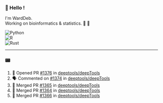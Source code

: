 ### :robot: Hello !

I'm WardDeb.  
Working on bioinformatics & statistics. 🧬 🧪  

![Python](https://img.shields.io/badge/python-3670A0?style=for-the-badge&logo=python&logoColor=ffdd54)  
![R](https://img.shields.io/badge/r-%23276DC3.svg?style=for-the-badge&logo=r&logoColor=white)  
![Rust](https://img.shields.io/badge/rust-%23000000.svg?style=for-the-badge&logo=rust&logoColor=white)  

---

### :pager:

<!--START_SECTION:activity-->
1. 💪 Opened PR [#1376](https://github.com/deeptools/deepTools/pull/1376) in [deeptools/deepTools](https://github.com/deeptools/deepTools)
2. 🗣 Commented on [#1374](https://github.com/deeptools/deepTools/pull/1374#issuecomment-2610875648) in [deeptools/deepTools](https://github.com/deeptools/deepTools)
3. 🎉 Merged PR [#1365](https://github.com/deeptools/deepTools/pull/1365) in [deeptools/deepTools](https://github.com/deeptools/deepTools)
4. 🎉 Merged PR [#1364](https://github.com/deeptools/deepTools/pull/1364) in [deeptools/deepTools](https://github.com/deeptools/deepTools)
5. 🎉 Merged PR [#1366](https://github.com/deeptools/deepTools/pull/1366) in [deeptools/deepTools](https://github.com/deeptools/deepTools)
<!--END_SECTION:activity-->

